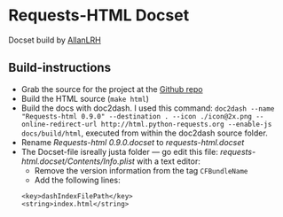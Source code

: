 # Requests-HTML Docset

Docset build by [AllanLRH](https://github.com/AllanLRH)

## Build-instructions

* Grab the source for the project at the [Github repo](https://github.com/kennethreitz/requests-html)
* Build the HTML source (`make html`)
* Build the docs with doc2dash. I used this command: `doc2dash --name "Requests-html 0.9.0" --destination . --icon ./icon@2x.png --online-redirect-url http://html.python-requests.org --enable-js docs/build/html`, executed from within the doc2dash source folder.
* Rename _Requests-html 0.9.0.docset_ to _requests-html.docset_
* The Docset-file isreally justa folder — go edit this file: _requests-html.docset/Contents/Info.plist_ with a text editor:
    * Remove the version information from the tag `CFBundleName`
    * Add the following lines:
    ```
    <key>dashIndexFilePath</key>
    <string>index.html</string>
    ```

